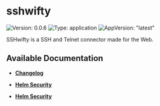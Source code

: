 # sshwifty

![Version: 0.0.6](https://img.shields.io/badge/Version-0.0.6-informational?style=flat-square) ![Type: application](https://img.shields.io/badge/Type-application-informational?style=flat-square) ![AppVersion: "latest"](https://img.shields.io/badge/AppVersion-"latest"-informational?style=flat-square)

SSHwifty is a SSH and Telnet connector made for the Web.

## Available Documentation

- [**Changelog**](CHANGELOG)

- [**Helm Security**](container-security)

- [**Helm Security**](helm-security)

